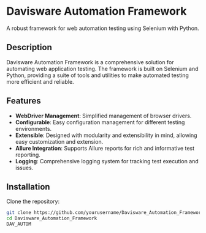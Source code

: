 # Davisware Automation Framework

A robust framework for web automation testing using Selenium with Python.

## Description

Davisware Automation Framework is a comprehensive solution for automating web application testing. The framework is built on Selenium and Python, providing a suite of tools and utilities to make automated testing more efficient and reliable.

## Features

- **WebDriver Management**: Simplified management of browser drivers.
- **Configurable**: Easy configuration management for different testing environments.
- **Extensible**: Designed with modularity and extensibility in mind, allowing easy customization and extension.
- **Allure Integration**: Supports Allure reports for rich and informative test reporting.
- **Logging**: Comprehensive logging system for tracking test execution and issues.

## Installation

Clone the repository:

```bash
git clone https://github.com/yourusername/Davisware_Automation_Framework.git
cd Davisware_Automation_Framework
DAV_AUTOM